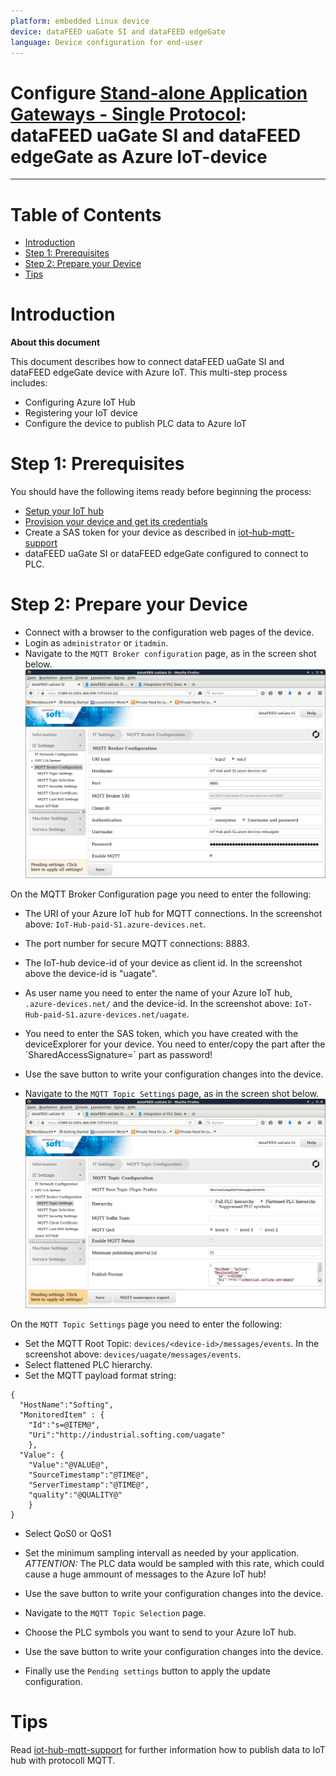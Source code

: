 ```yaml
---
platform: embedded Linux device
device: dataFEED uaGate SI and dataFEED edgeGate
language: Device configuration for end-user
---
```


Configure [Stand-alone Application Gateways - Single Protocol](https://industrial.softing.com/en/products/plc-connectivity/integration-of-plc-data.html): dataFEED uaGate SI and dataFEED edgeGate as Azure IoT-device
===
---

# Table of Contents

-   [Introduction](#Introduction)
-   [Step 1: Prerequisites](#Prerequisites)
-   [Step 2: Prepare your Device](#PrepareDevice)
-   [Tips](#tips)

<a name="Introduction"></a>
# Introduction

**About this document**

This document describes how to connect dataFEED uaGate SI and dataFEED edgeGate device with Azure IoT. This multi-step process includes:
-   Configuring Azure IoT Hub
-   Registering your IoT device
-   Configure the device to publish PLC data to Azure IoT

<a name="Prerequisites"></a>
# Step 1: Prerequisites

You should have the following items ready before beginning the process:

-   [Setup your IoT hub][lnk-setup-iot-hub]
-   [Provision your device and get its credentials][lnk-manage-iot-hub]
-   Create a SAS token for your device as described in [iot-hub-mqtt-support](https://docs.microsoft.com/en-Us/azure/iot-hub/iot-hub-mqtt-support)
-   dataFEED uaGate SI or dataFEED edgeGate configured to connect to PLC.

<a name="PrepareDevice"></a>
# Step 2: Prepare your Device
-   Connect with a browser to the configuration web pages of the device.
-   Login as `administrator` or `itadmin`.
-   Navigate to the `MQTT Broker configuration` page, as in the screen shot below.
![firstMqttpage](media/uagate-mqtt1.png)

On the MQTT Broker Configuration page you need to enter the following:
-   The URI of your Azure IoT hub for MQTT connections.
    In the screenshot above: `IoT-Hub-paid-S1.azure-devices.net`.
-   The port number for secure MQTT connections: 8883.
-   The IoT-hub device-id of your device as client id.
    In the screenshot above the device-id is "uagate".
-   As user name you need to enter the name of your Azure IoT hub, `.azure-devices.net/` and the device-id.
    In the screenshot above: `IoT-Hub-paid-S1.azure-devices.net/uagate`.
-   You need to enter the SAS token, which you have created with the deviceExplorer for your device.
    You need to enter/copy the part after the ´SharedAccessSignature=´ part as password!
-   Use the save button to write your configuration changes into the device.

-   Navigate to the `MQTT Topic Settings` page, as in the screen shot below.
![firstMqttpage](media/uagate-mqtt2.png)

On the `MQTT Topic Settings` page you need to enter the following:
-   Set the MQTT Root Topic: `devices/<device-id>/messages/events`.
In the screenshot above: `devices/uagate/messages/events`.
-   Select flattened PLC hierarchy.
-   Set the MQTT payload format string:

```
{
  "HostName":"Softing",
  "MonitoredItem" : {
    "Id":"s=@ITEM@",
    "Uri":"http://industrial.softing.com/uagate"
    },
  "Value": {
    "Value":"@VALUE@",
    "SourceTimestamp":"@TIME@",
    "ServerTimestamp":"@TIME@",
    "quality":"@QUALITY@"
    }
}
```

-   Select QoS0 or QoS1
-   Set the minimum sampling intervall as needed by your application.
    *ATTENTION:* The PLC data would be sampled with this rate,
    which could cause a huge ammount of messages to the Azure IoT hub!
-   Use the save button to write your configuration changes into the device.

-   Navigate to the `MQTT Topic Selection` page.
-   Choose the PLC symbols you want to send to your Azure IoT hub.
-   Use the save button to write your configuration changes into the device.
-   Finally use the `Pending settings` button to apply the update configuration.

<a name="tips"></a>
# Tips

Read [iot-hub-mqtt-support](https://docs.microsoft.com/en-Us/azure/iot-hub/iot-hub-mqtt-support) for further information how to publish data to IoT hub with protocoll MQTT.

[setup-devbox-linux]: https://github.com/Azure/azure-iot-sdk-c/blob/master/doc/devbox_setup.md
[lnk-setup-iot-hub]: ../setup_iothub.md
[lnk-manage-iot-hub]: ../manage_iot_hub.md
